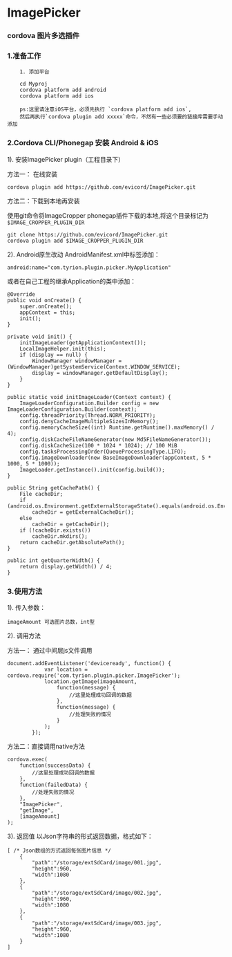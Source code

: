 # ImagePicker
### cordova 图片多选插件

### 1.准备工作
		1. 添加平台

		cd Myproj 
		cordova platform add android  
		cordova platform add ios

		ps:这里请注意iOS平台，必须先执行 `cordova platform add ios`,
		然后再执行`cordova plugin add xxxxx`命令，不然有一些必须要的链接库需要手动添加
		
### 2.Cordova CLI/Phonegap 安装 Android & iOS

1).  安装ImagePicker plugin（工程目录下）

方法一： 在线安装

	cordova plugin add https://github.com/evicord/ImagePicker.git  

方法二：下载到本地再安装

使用git命令将ImageCropper phonegap插件下载的本地,将这个目录标记为`$IMAGE_CROPPER_PLUGIN_DIR`


    git clone https://github.com/evicord/ImagePicker.git
    cordova plugin add $IMAGE_CROPPER_PLUGIN_DIR
    
2). Android原生改动
AndroidManifest.xml中<application>标签添加：
	
	android:name="com.tyrion.plugin.picker.MyApplication"
	
或者在自己工程的继承Application的类中添加：

	@Override
    public void onCreate() {
        super.onCreate();
        appContext = this;
        init();
    }
    
    private void init() {
        initImageLoader(getApplicationContext());
        LocalImageHelper.init(this);
        if (display == null) {
            WindowManager windowManager = (WindowManager)getSystemService(Context.WINDOW_SERVICE);
            display = windowManager.getDefaultDisplay();
        }
    }
    
    public static void initImageLoader(Context context) {
        ImageLoaderConfiguration.Builder config = new ImageLoaderConfiguration.Builder(context);
        config.threadPriority(Thread.NORM_PRIORITY);
        config.denyCacheImageMultipleSizesInMemory();
        config.memoryCacheSize((int) Runtime.getRuntime().maxMemory() / 4);
        config.diskCacheFileNameGenerator(new Md5FileNameGenerator());
        config.diskCacheSize(100 * 1024 * 1024); // 100 MiB
        config.tasksProcessingOrder(QueueProcessingType.LIFO);
        config.imageDownloader(new BaseImageDownloader(appContext, 5 * 1000, 5 * 1000));
        ImageLoader.getInstance().init(config.build());
    }

    public String getCachePath() {
        File cacheDir;
        if (android.os.Environment.getExternalStorageState().equals(android.os.Environment.MEDIA_MOUNTED))
            cacheDir = getExternalCacheDir();
        else
            cacheDir = getCacheDir();
        if (!cacheDir.exists())
            cacheDir.mkdirs();
        return cacheDir.getAbsolutePath();
    }
    
    public int getQuarterWidth() {
        return display.getWidth() / 4;
    }    
    
### 3.使用方法
1).  传入参数：

	imageAmount 可选图片总数，int型

2).  调用方法

方法一： 通过中间层js文件调用
	
	document.addEventListener('deviceready', function() {
                var location = cordova.require('com.tyrion.plugin.picker.ImagePicker');
                location.getImage(imageAmount,
                    function(message) {
                        //这里处理成功回调的数据
                    },
                    function(message) {
                        //处理失败的情况
                    }
                );
            });
	
方法二：直接调用native方法

	cordova.exec(
		function(successData) {
			//这里处理成功回调的数据
		},
		function(failedData) {
			//处理失败的情况
		},
		"ImagePicker",
		"getImage",
		[imageAmount]
	);
				
3).  返回值
以Json字符串的形式返回数据，格式如下：

	[ /* Json数组的方式返回每张图片信息 */
    	{ 
        	"path":"/storage/extSdCard/image/001.jpg",
        	"height":960,
        	"width":1080
    	},
    	{
        	"path":"/storage/extSdCard/image/002.jpg",
        	"height":960,
        	"width":1080
    	},
    	{
        	"path":"/storage/extSdCard/image/003.jpg",
        	"height":960,
        	"width":1080
    	}
	]
